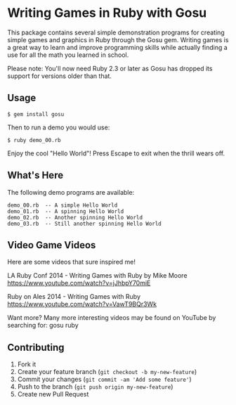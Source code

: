 # Writing Games in Ruby with Gosu

This package contains several simple demonstration programs for creating
simple games and graphics in Ruby through the Gosu gem. Writing games is
a great way to learn and improve programming skills while actually finding
a use for all the math you learned in school.

Please note: You'll now need Ruby 2.3 or later as Gosu has dropped its
support for versions older than that.

## Usage

    $ gem install gosu

Then to run a demo you would use:

    $ ruby demo_00.rb

Enjoy the cool "Hello World"! Press Escape to exit when the thrill wears off.


## What's Here

The following demo programs are available:

    demo_00.rb  -- A simple Hello World
    demo_01.rb  -- A spinning Hello World
    demo_02.rb  -- Another spinning Hello World
    demo_03.rb  -- Still another spinning Hello World


## Video Game Videos

Here are some videos that sure inspired me!

LA Ruby Conf 2014 - Writing Games with Ruby by Mike Moore
https://www.youtube.com/watch?v=jJhbpY70miE

Ruby on Ales 2014 - Writing Games with Ruby
https://www.youtube.com/watch?v=VawT9BQr3Wk

Want more? Many more interesting videos may be found on YouTube by
searching for: gosu ruby


## Contributing

1. Fork it
2. Create your feature branch (`git checkout -b my-new-feature`)
3. Commit your changes (`git commit -am 'Add some feature'`)
4. Push to the branch (`git push origin my-new-feature`)
5. Create new Pull Request
